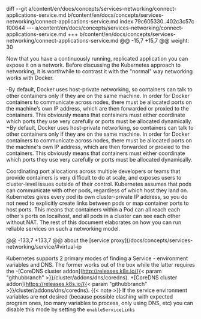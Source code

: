 diff --git a/content/en/docs/concepts/services-networking/connect-applications-service.md b/content/en/docs/concepts/services-networking/connect-applications-service.md
index 79c605330..402c3c57c 100644
--- a/content/en/docs/concepts/services-networking/connect-applications-service.md
+++ b/content/en/docs/concepts/services-networking/connect-applications-service.md
@@ -15,7 +15,7 @@ weight: 30
 
 Now that you have a continuously running, replicated application you can expose it on a network. Before discussing the Kubernetes approach to networking, it is worthwhile to contrast it with the "normal" way networking works with Docker.
 
-By default, Docker uses host-private networking, so containers can talk to other containers only if they are on the same machine. In order for Docker containers to communicate across nodes, there must be allocated ports on the machine’s own IP address, which are then forwarded or proxied to the containers. This obviously means that containers must either coordinate which ports they use very carefully or ports must be allocated dynamically.
+By default, Docker uses host-private networking, so containers can talk to other containers only if they are on the same machine. In order for Docker containers to communicate across nodes, there must be allocated ports on the machine's own IP address, which are then forwarded or proxied to the containers. This obviously means that containers must either coordinate which ports they use very carefully or ports must be allocated dynamically.
 
 Coordinating port allocations across multiple developers or teams that provide containers is very difficult to do at scale, and exposes users to cluster-level issues outside of their control. Kubernetes assumes that pods can communicate with other pods, regardless of which host they land on. Kubernetes gives every pod its own cluster-private IP address, so you do not need to explicitly create links between pods or map container ports to host ports. This means that containers within a Pod can all reach each other's ports on localhost, and all pods in a cluster can see each other without NAT. The rest of this document elaborates on how you can run reliable services on such a networking model.
 
@@ -133,7 +133,7 @@ about the [service proxy](/docs/concepts/services-networking/service/#virtual-ip
 
 Kubernetes supports 2 primary modes of finding a Service - environment variables
 and DNS. The former works out of the box while the latter requires the
-[CoreDNS cluster addon](http://releases.k8s.io/{{< param "githubbranch" >}}/cluster/addons/dns/coredns).
+[CoreDNS cluster addon](https://releases.k8s.io/{{< param "githubbranch" >}}/cluster/addons/dns/coredns).
 {{< note >}}
 If the service environment variables are not desired (because possible clashing with expected program ones,
 too many variables to process, only using DNS, etc) you can disable this mode by setting the `enableServiceLinks`

